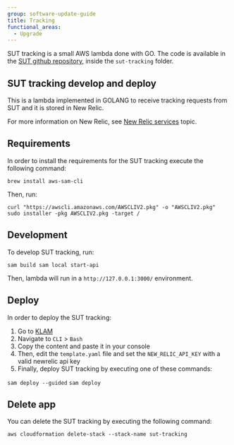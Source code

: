```yaml
---
group: software-update-guide
title: Tracking
functional_areas:
  - Upgrade
---
```


SUT tracking is a small AWS lambda done with GO. The code is available in the [SUT github repository](https://github.com/magento-commerce/safe-upgrade-tool), inside the `sut-tracking` folder.

## SUT tracking develop and deploy

This is a lambda implemented in GOLANG to receive tracking requests from SUT and it is stored in New Relic.

For more information on New Relic, see [New Relic services]({{page.baseurl}}/cloud/project/new-relic.html) topic.

## Requirements

In order to install the requirements for the SUT tracking execute the following command:

`brew install aws-sam-cli`

Then, run:

`curl "https://awscli.amazonaws.com/AWSCLIV2.pkg" -o "AWSCLIV2.pkg" sudo installer -pkg AWSCLIV2.pkg -target /`

## Development

To develop SUT tracking, run:

`sam build sam local start-api`

Then, lambda will run in a `http://127.0.0.1:3000/` environment.

## Deploy

In order to deploy the SUT tracking:

1. Go to [KLAM](https://klam.corp.adobe.com/)
1. Navigate to `CLI` > `Bash`
1. Copy the content and paste it in your console
1. Then, edit the `template.yaml` file and set the `NEW_RELIC_API_KEY` with a valid newrelic api key
1. Finally, deploy SUT tracking by executing one of these commands:

  `sam deploy --guided`
  `sam deploy`

## Delete app

You can delete the SUT tracking by executing the following command:

`aws cloudformation delete-stack --stack-name sut-tracking`
